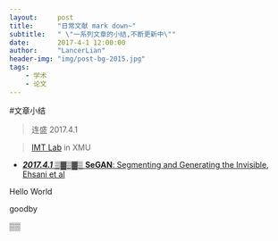 ```yaml
---
layout:     post
title:      "日常文献 mark down~"
subtitle:   " \"一系列文章的小结,不断更新中\""
date:       2017-4-1 12:00:00
author:     "LancerLian"
header-img: "img/post-bg-2015.jpg"
tags:
    - 学术
    - 论文
---
```


#文章小结
>连盛 2017.4.1

>[IMT Lab](http://imt.xmu.edu.cn/index.php) in XMU

- [ ***2017.4.1*** ▒▓▒▓▒  **SeGAN**: Segmenting and Generating the Invisible, Ehsani et al]( #SeGAN )





<div id="SeGAN">Hello World

goodby


▒▒